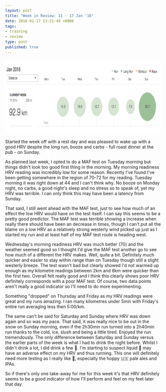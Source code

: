 ```yaml
---
layout: post
title: "Week in Review: 11 - 17 Jan '16"
date: 2016-01-17 13:21:49 +0000
tags:
- training
- review
type: post
published: true
---
```


<a href="/img/week-in-review-11-17Jan16.png"><img alt="Week in Review: 11 - 17 Jan '16" src="/img/week-in-review-11-17Jan16.png" width="840" height="240" class="center" /></a>

Started the week off with a rest day and was pleased to wake up with a good HRV despite the long run, booze and carbs - full roast dinner at the pub - on Sunday.

As planned last week, I opted to do a MAF test on Tuesday morning but things didn't look too good first thing in the morning.  My morning readiness HRV reading was incredibly low for some reason.  Recently I've found I've been getting somewhere in the region of 70-72 for my reading.  Tuesday morning it was right down at 44 and I can't think why.  No booze on Monday night, no carbs, a good night's sleep and no stress so to speak of, yet my HRV was terrible. I can only think this may have been a latency from Sunday.

That said, I still went ahead with the MAF test, just to see how much of an effect the low HRV would have on the test itself. I can say this seems to be a pretty good predictor.  The MAF test was terrible showing a increase when really there should have been an decrease in times, though I can't put all the blame on a low HRV as a relatively strong westerly wind picked up just as I started my run and at least half of my MAF test route is heading west.

Wednesday's morning readiness HRV was much better (70) and the weather seemed good so I thought I'd give the MAF test another go to see how much of a different the HRV makes. Well, quite a bit. Definitely much quicker and easier to stay within range than on Tuesday though still a slight westerly breeze.  The test wasn't bad but clearly showed I'd not warmed up enough as my kilometre readings between 2km and 6km were quicker than the first two.  Overall felt really good and I think this clearly shows poor HRV definitely corresponds with a poor MAF test. Of course, two data points aren't really a good indicator so I'll need to do more experimenting.

Something "dropped" on Thursday and Friday as my HRV readings were great and my runs amazing. I ran many kilometres under 5min with Friday's entire run averaging less then 5:00/km.

The same can't be said for Saturday and Sunday where HRV was down again and so was my pace.  That said, it was really nice to be out in the snow on Sunday morning, even if the 2h30min run turned into a 2h40min run thanks to the cold, ice, slush and being a little tired.  Enjoyed the run tremendously.  The only difference between Saturday and Sunday versus the earlier parts of the week is what I had to drink the night before.  Whilst I didn't drink a lot, I did drink a few :beers:.  I'm starting to suspect liquid :bread: may have an adverse effect on my HRV and thus running.  This one will definitely need more testing as I really like :beer:, especially the hoppy :us: pale ales and IPAs.

So if there's only one take-away for me for this week it's that HRV definitely seems to be a good indicator of how I'll perform and feel on my feet later that day.
